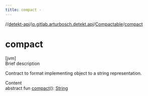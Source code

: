 ```yaml
---
title: compact -
---
```

//[detekt-api](../../index.md)/[io.gitlab.arturbosch.detekt.api](../index.md)/[Compactable](index.md)/[compact](compact.md)



# compact  
[jvm]  
Brief description  


Contract to format implementing object to a string representation.

  
Content  
abstract fun [compact](compact.md)(): [String](https://kotlinlang.org/api/latest/jvm/stdlib/kotlin/-string/index.html)  



